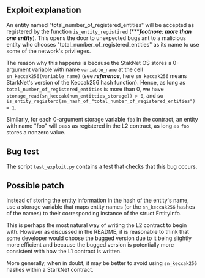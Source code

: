 ## Exploit explanation

An entity named "total_number_of_registered_entities" will be accepted as registered by the function `is_entity_registired` (******footnore: more than one entity***). This opens the door to unexpected bugs ant to a malicious entity who chooses "total_number_of_registered_entities" as its name to use some of the network's privileges.

The reason why this happens is because the StakNet OS stores a 0-argument variable with name `variable_name` at the cell `sn_keccak256(variable_name)` (see ***reference***, here `sn_keccak256` means StarkNet's version of the Keccak256 hash function). Hence, as long as `total_number_of_registered_entities` is more than 0, we have `storage_read(sn_keccak(num_entitties_storage)) > 0`, and so `is_entity_registerd(sn_hash_of_"total_number_of_registered_entities") = 1`.

Similarly, for each 0-argument storage variable `foo` in the contract, an entity with name "foo" will pass as registered in the L2 contract, as long as `foo` stores a nonzero value.

## Bug test

The script `test_exploit.py` contains a test that checks that this bug occurs.

## Possible patch

Instead of storing the entity information in the hash of the entity's name, use a storage variable that maps entity names (or the `sn_keccak256` hashes of the names) to their corresponding instance of the struct EntityInfo.

This is perhaps the most natural way of writing the L2 contract to begin with. However as discussed in the README, it is reasonable to think that some developer would choose the bugged version due to it being slightly more efficient and because the bugged version is potentially more consistent with how the L1 contract is written.

More generally, when in doubt, it may be better to avoid using `sn_keccak256` hashes within a StarkNet contract.